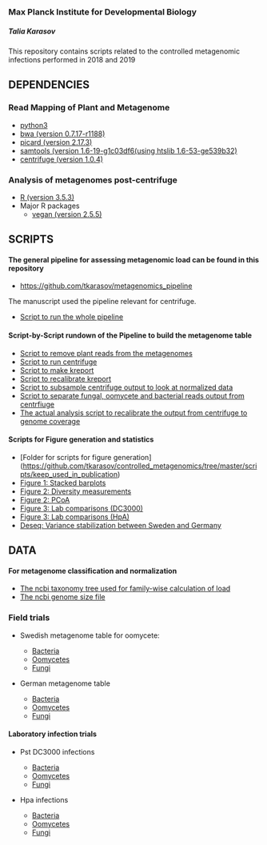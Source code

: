 ### Max Planck Institute for Developmental Biology
##### Talia Karasov
This repository contains scripts related to the controlled metagenomic infections performed in 2018 and 2019

## DEPENDENCIES
### Read Mapping of Plant and Metagenome
* [python3](https://www.python.org/download/releases/3.0/)
* [bwa (version 0.7.17-r1188)](https://github.com/lh3/bwa)
* [picard (version 2.17.3)](https://broadinstitute.github.io/picard/)
* [samtools (version 1.6-19-g1c03df6(using htslib 1.6-53-ge539b32)](http://www.htslib.org/)
* [centrifuge (version 1.0.4)](https://ccb.jhu.edu/software/centrifuge/manual.shtml)

### Analysis of metagenomes post-centrifuge
* [R (version 3.5.3)](https://www.r-project.org/)
* Major R packages
  * [vegan (version 2.5.5)](https://cran.r-project.org/web/packages/vegan/index.html)

## SCRIPTS
#### The general pipeline for assessing metagenomic load can be found in this repository
* https://github.com/tkarasov/metagenomics_pipeline

The manuscript used the pipeline relevant for centrifuge. 
* [Script to run the whole pipeline](https://github.com/tkarasov/metagenomics_pipeline/blob/master/centrifuge/final_centrifuge_total_pipeline.sh)

#### Script-by-Script rundown of the Pipeline to build the metagenome table
* [Script to remove plant reads from the metagenomes](https://github.com/tkarasov/metagenomics_pipeline/blob/master/centrifuge/run_plantRemoval_tlk_centrifuge.sh)
* [Script to run centrifuge](https://github.com/tkarasov/metagenomics_pipeline/blob/master/centrifuge/centrifuge_total_step1_v2.sh)
* [Script to make kreport](https://github.com/tkarasov/metagenomics_pipeline/blob/master/centrifuge/centrifuge_total_step2_v2.sh)
* [Script to recalibrate kreport](https://github.com/tkarasov/metagenomics_pipeline/blob/master/centrifuge/centrifuge_total_step3_v2.sh)
* [Script to subsample centrifuge output to look at normalized data](https://github.com/tkarasov/metagenomics_pipeline/blob/master/centrifuge/subsample_centrifuge_table.py)
* [Script to separate fungal, oomycete and bacterial reads output from centrfiuge](https://github.com/tkarasov/metagenomics_pipeline/blob/master/centrifuge/classify_eukaryote_prokaryote.py)
* [The actual analysis script to recalibrate the output from centrifuge to genome coverage](https://github.com/tkarasov/metagenomics_pipeline/blob/master/centrifuge/recalibrate_metagenome_table_centrifuge_v2.py)

#### Scripts for Figure generation and statistics
* [Folder for scripts for figure generation] (https://github.com/tkarasov/controlled_metagenomics/tree/master/scripts/keep_used_in_publication)
* [Figure 1: Stacked barplots](https://github.com/tkarasov/controlled_metagenomics/blob/master/scripts/keep_used_in_publication/figure1_stacked_barplots.Rmd)
* [Figure 2: Diversity measurements](https://github.com/tkarasov/controlled_metagenomics/blob/master/scripts/keep_used_in_publication/figure2_diversity_real.Rmd)
* [Figure 2: PCoA](https://github.com/tkarasov/controlled_metagenomics/blob/master/scripts/keep_used_in_publication/figure1_2_pcoa_statistics.Rmd)
* [Figure 3: Lab comparisons (DC3000)](https://github.com/tkarasov/controlled_metagenomics/tree/master/scripts/keep_used_in_publication/https://github.com/tkarasov/controlled_metagenomics/blob/master/scripts/keep_used_in_publication/figure3_dc3000_reads_metagenome.Rmd)
* [Figure 3: Lab comparisons (HpA)](https://github.com/tkarasov/controlled_metagenomics/tree/master/scripts/keep_used_in_publication/https://github.com/tkarasov/controlled_metagenomics/blob/master/scripts/keep_used_in_publication/figure3_hpa_reads_metagenome.Rmd)
* [Deseq: Variance stabilization between Sweden and Germany](https://github.com/tkarasov/controlled_metagenomics/blob/master/scripts/keep_used_in_publication/figureX_deseq_fin.Rmd)


## DATA 
#### For metagenome classification and normalization
* [The ncbi taxonomy tree used for family-wise calculation of load](https://github.com/tkarasov/metagenomics_pipeline/blob/master/data/megan_genus_tree_10_2_2018.tre)
* [The ncbi genome size file](https://github.com/tkarasov/metagenomics_pipeline/blob/master/data/genomes.csv)

### Field trials
* Swedish metagenome table for oomycete:
  * [Bacteria](https://github.com/tkarasov/controlled_metagenomics/blob/master/data/swedish_meta_family_corrected_per_plant_bacteria.csv)
  * [Oomycetes](https://github.com/tkarasov/controlled_metagenomics/blob/master/data/swedish_meta_family_corrected_per_plant_oomycete.csv)
  * [Fungi](https://github.com/tkarasov/controlled_metagenomics/blob/master/data/swedish_meta_family_corrected_per_plant_fungi.csv)

* German metagenome table
  * [Bacteria](https://github.com/tkarasov/controlled_metagenomics/blob/master/data/german_meta_family_corrected_per_plant_bacteria.csv)
  * [Oomycetes](https://github.com/tkarasov/controlled_metagenomics/blob/master/data/german_meta_family_corrected_per_plant_oomycete.csv)
  * [Fungi](https://github.com/tkarasov/controlled_metagenomics/blob/master/data/german_meta_family_corrected_per_plant_fungi.csv)

#### Laboratory infection trials
* Pst DC3000 infections
   * [Bacteria](https://github.com/tkarasov/controlled_metagenomics/blob/master/data/dc3000_meta_family_corrected_per_plant_bacteria.csv)
   * [Oomycetes](https://github.com/tkarasov/controlled_metagenomics/blob/master/data/dc3000_meta_family_corrected_per_plant_oomycete.csv)
   * [Fungi](https://github.com/tkarasov/controlled_metagenomics/blob/master/data/dc3000_meta_family_corrected_per_plant_fungi.csv)
 
* Hpa infections
   * [Bacteria](https://github.com/tkarasov/controlled_metagenomics/blob/master/data/hpa_meta_family_corrected_per_plant_bacteria.csv)
   * [Oomycetes](https://github.com/tkarasov/controlled_metagenomics/blob/master/data/hpa_meta_family_corrected_per_plant_oomycete.csv)
   * [Fungi](https://github.com/tkarasov/controlled_metagenomics/blob/master/data/hpa_meta_family_corrected_per_plant_fungi.csv)
